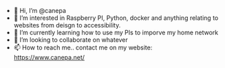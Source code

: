- 👋 Hi, I’m @canepa
- 👀 I’m interested in Raspberry PI, Python, docker and anything relating to websites from deisgn to accessibility.
- 🌱 I’m currently learning how to use my PIs to imporve my home network
- 💞️ I’m looking to collaborate on whatever
- 📫 How to reach me.. contact me on my website: https://www.canepa.net/

<!---
canepa/canepa is a ✨ special ✨ repository because its `README.md` (this file) appears on your GitHub profile.
You can click the Preview link to take a look at your changes.
--->
